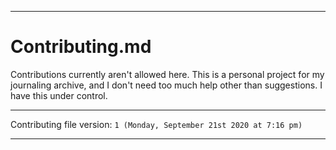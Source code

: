 
***

# Contributing.md

Contributions currently aren't allowed here. This is a personal project for my journaling archive, and I don't need too much help other than suggestions. I have this under control.

***

Contributing file version: `1 (Monday, September 21st 2020 at 7:16 pm)`

***
